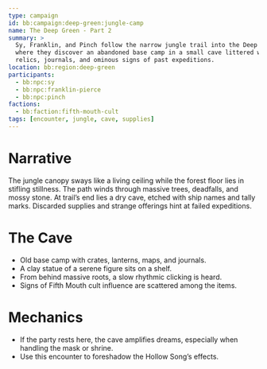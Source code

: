 ```yaml
---
type: campaign
id: bb:campaign:deep-green:jungle-camp
name: The Deep Green - Part 2
summary: >
  Sy, Franklin, and Pinch follow the narrow jungle trail into the Deep Green,
  where they discover an abandoned base camp in a small cave littered with
  relics, journals, and ominous signs of past expeditions.
location: bb:region:deep-green
participants:
  - bb:npc:sy
  - bb:npc:franklin-pierce
  - bb:npc:pinch
factions:
  - bb:faction:fifth-mouth-cult
tags: [encounter, jungle, cave, supplies]
---
```


# Narrative
The jungle canopy sways like a living ceiling while the forest floor lies in
stifling stillness. The path winds through massive trees, deadfalls, and mossy
stone. At trail’s end lies a dry cave, etched with ship names and tally marks.
Discarded supplies and strange offerings hint at failed expeditions.

# The Cave
- Old base camp with crates, lanterns, maps, and journals.
- A clay statue of a serene figure sits on a shelf.
- From behind massive roots, a slow rhythmic clicking is heard.
- Signs of Fifth Mouth cult influence are scattered among the items.

# Mechanics
- If the party rests here, the cave amplifies dreams, especially when handling
  the mask or shrine.
- Use this encounter to foreshadow the Hollow Song’s effects.
